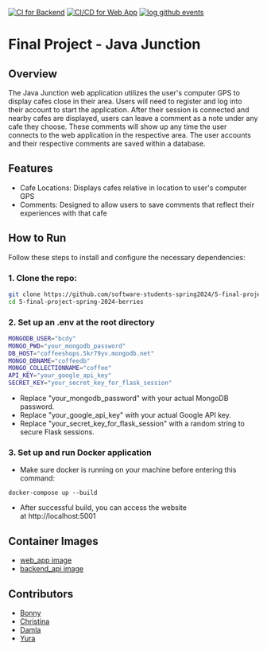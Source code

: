 [![CI for Backend](https://github.com/software-students-spring2024/5-final-project-spring-2024-berries/actions/workflows/backend.yml/badge.svg)](https://github.com/software-students-spring2024/5-final-project-spring-2024-berries/actions/workflows/backend.yml)
[![CI/CD for Web App](https://github.com/software-students-spring2024/5-final-project-spring-2024-berries/actions/workflows/deployment.yml/badge.svg)](https://github.com/software-students-spring2024/5-final-project-spring-2024-berries/actions/workflows/deployment.yml)
[![log github events](https://github.com/software-students-spring2024/5-final-project-spring-2024-berries/actions/workflows/event-logger.yml/badge.svg)](https://github.com/software-students-spring2024/5-final-project-spring-2024-berries/actions/workflows/event-logger.yml)

# Final Project - Java Junction

## Overview 

The Java Junction web application utilizes the user's computer GPS to display cafes close in their area. Users will need to register and log into their account to start the application. After their session is connected and nearby cafes are displayed, users can leave a comment as a note under any cafe they choose. These comments will show up any time the user connects to the web application in the respective area. The user accounts and their respective comments are saved within a database.

## Features
* Cafe Locations: Displays cafes relative in location to user's computer GPS
* Comments: Designed to allow users to save comments that reflect their experiences with that cafe

## How to Run

Follow these steps to install and configure the necessary dependencies:

### 1. Clone the repo:
   ```bash
   git clone https://github.com/software-students-spring2024/5-final-project-spring-2024-berries.git
   cd 5-final-project-spring-2024-berries
   ```

### 2. Set up an .env at the root directory
```bash
MONGODB_USER="bcdy"
MONGO_PWD="your_mongodb_password"
DB_HOST="coffeeshops.5kr79yv.mongodb.net"
MONGO_DBNAME="coffeedb"
MONGO_COLLECTIONNAME="coffee"
API_KEY="your_google_api_key"
SECRET_KEY="your_secret_key_for_flask_session"
```
- Replace "your_mongodb_password" with your actual MongoDB password.
- Replace "your_google_api_key" with your actual Google API key.
- Replace "your_secret_key_for_flask_session" with a random string to secure Flask sessions.

### 3. Set up and run Docker application
- Make sure docker is running on your machine before entering this command:
```
docker-compose up --build
```
- After successful build, you can access the website at http://localhost:5001

## Container Images
- [web_app image](https://hub.docker.com/repository/docker/bonnychavarria/webapp/general)
- [backend_api image](https://hub.docker.com/repository/docker/bonnychavarria/backend_api/general)

## Contributors
* [Bonny](https://github.com/BonnyCChavarria) 
* [Christina](https://github.com/crb623)
* [Damla](https://github.com/damlaonder)
* [Yura](https://github.com/yurawu27)
